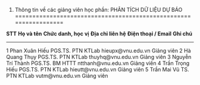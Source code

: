 1. Thông tin về các giảng viên học phần: PHÂN TÍCH DỮ LIỆU DỰ BÁO
=================================================================

  **STT**   **Họ và tên**      **Chức danh, học vị**   **Địa chỉ liên hệ**   **Điện thoại / Email**   **Ghi chú**
  --------- ------------------ ----------------------- --------------------- ------------------------ -------------
  1         Phan Xuân Hiếu     PGS.TS.                 PTN KTLab             hieupx\@vnu.edu.vn       Giảng viên
  2         Hà Quang Thụy      PGS.TS.                 PTN KTLab             thuyhq\@vnu.edu.vn       Giảng viên
  3         Nguyễn Trí Thành   PGS.TS.                 BM HTTT               ntthanh\@vnu.edu.vn      Giảng viên
  4         Trần Trọng Hiếu    PGS.TS.                 PTN KTLab             hieutt\@vnu.edu.vn       Giảng viên
  5         Trần Mai Vũ        TS.                     PTN KTLab             vutm\@vnu.edu.vn         Giảng viên

